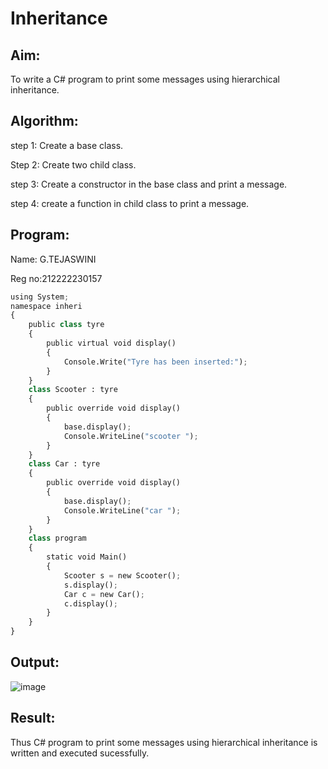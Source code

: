 # Inheritance

## Aim:
To write a C# program to print some messages using hierarchical inheritance.


## Algorithm:

step 1: Create a base class.

Step 2: Create two child class.

step 3: Create a constructor in the base class and print a message.

step 4: create a function in child class to print a message.


## Program:

Name: G.TEJASWINI

Reg no:212222230157

```python
using System;
namespace inheri
{
    public class tyre
    {
        public virtual void display()
        {
            Console.Write("Tyre has been inserted:");
        }
    }
    class Scooter : tyre
    {
        public override void display()
        {
            base.display(); 
            Console.WriteLine("scooter ");
        }
    }
    class Car : tyre
    {
        public override void display()
        {
            base.display();
            Console.WriteLine("car ");
        }
    }
    class program
    {
        static void Main()
        {
            Scooter s = new Scooter();
            s.display();
            Car c = new Car();
            c.display();
        }
    }
}

```

## Output:
![image](https://github.com/Leann4468/Inheritance/assets/121165979/3d495087-782a-4fa2-9079-6f998646ba31)



## Result:
Thus C# program to print some messages using hierarchical inheritance is written and executed sucessfully.
